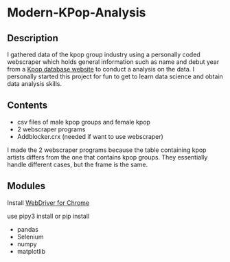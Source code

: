 # Modern-KPop-Analysis
## Description
I gathered data of the kpop group industry using a personally coded webscraper which holds general information such as name and debut year from a [Kpop database website](dbkpop.com) to conduct a analysis on the data.
I personally started this project for fun to get to learn data science and obtain data analysis skills.
## Contents 
- csv files of male kpop groups and female kpop
- 2 webscraper programs 
- Addblocker.crx (needed if want to use webscraper)

I made the 2 webscraper programs because the table containing kpop artists differs from the one that contains kpop groups. They essentially handle different cases, but the frame is the same.
## Modules
Install [WebDriver for Chrome](https://chromedriver.chromium.org)

use pipy3 install or pip install 
- pandas
- Selenium
- numpy
- matplotlib
